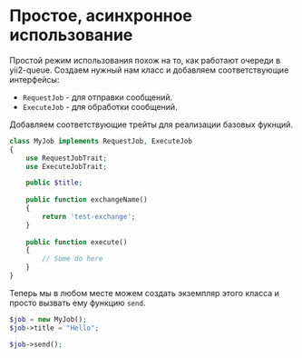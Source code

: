 # Простое, асинхронное использование

Простой режим использования похож на то, как работают очереди в yii2-queue.
Создаем нужный нам класс и добавляем соответствующие интерфейсы:

* `RequestJob` - для отправки сообщений.
* `ExecuteJob` - для обработки сообщений.

Добавляем соответствующие трейты для реализации базовых фукнций.
```php
class MyJob implements RequestJob, ExecuteJob
{
    use RequestJobTrait;
    use ExecuteJobTrait;

    public $title;
    
    public function exchangeName()
    {
        return 'test-exchange';
    }
    
    public function execute()
    {
        // Some do here
    }
}
```

Теперь мы в любом месте можем создать экземпляр этого класса и просто вызвать ему функцию `send`.
```php
$job = new MyJob();
$job->title = "Hello";

$job->send();
```
